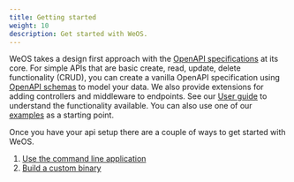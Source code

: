 ```yaml
---
title: Getting started
weight: 10
description: Get started with WeOS.
---
```


[customization]: /docs/getting-started/customization
[user-guide]: /docs/user-guide
[weos-cli]: /docs/weos-cli

WeOS takes a design first approach with the [OpenAPI specifications](https://openapis.org) at its core. For simple APIs that are basic create, read, update, delete functionality
(CRUD), you can create a vanilla OpenAPI specification using [OpenAPI schemas](https://swagger.io/docs/specification/data-models/) to model your data. We also provide extensions
for adding controllers and middleware to endpoints. See our [User guide][user-guide] to understand the functionality available. You can also use one of our [examples](/docs/examples) as a starting point.

Once you have your api setup there are a couple of ways to get started with WeOS.
1. [Use the command line application][weos-cli]
2. [Build a custom binary][customization]

